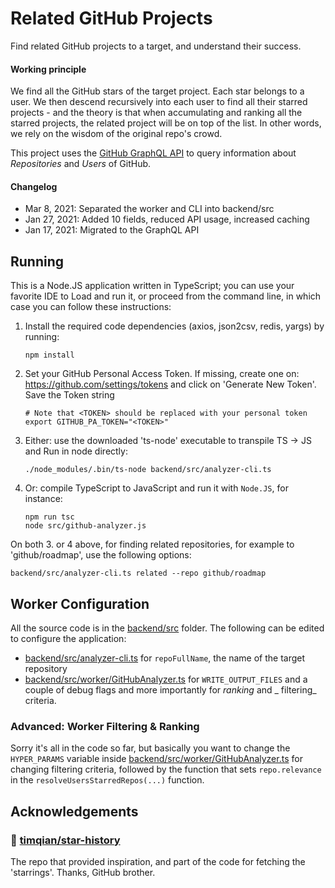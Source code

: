 # Related GitHub Projects

Find related GitHub projects to a target, and understand their success.

#### Working principle

We find all the GitHub stars of the target project. Each star belongs to a user. We then descend recursively into each user to find all
their starred projects - and the theory is that when accumulating and ranking all the starred projects, the related project will be on top
of the list. In other words, we rely on the wisdom of the original repo's crowd.

This project uses the [GitHub GraphQL API](https://docs.github.com/en/graphql) to query information about _Repositories_ and
_Users_ of GitHub.

#### Changelog
* Mar  8, 2021: Separated the worker and CLI into backend/src
* Jan 27, 2021: Added 10 fields, reduced API usage, increased caching
* Jan 17, 2021: Migrated to the GraphQL API

## Running

This is a Node.JS application written in TypeScript; you can use your favorite IDE to Load and run it, or proceed from the command line, in
which case you can follow these instructions:

1. Install the required code dependencies (axios, json2csv, redis, yargs) by running:
   ```shell
   npm install
   ```
1. Set your GitHub Personal Access Token. If missing, create one on: https://github.com/settings/tokens
   and click on 'Generate New Token'. Save the Token string
   ```shell
   # Note that <TOKEN> should be replaced with your personal token
   export GITHUB_PA_TOKEN="<TOKEN>"
   ```
1. Either: use the downloaded 'ts-node' executable to transpile TS -> JS and Run in node directly:
   ```shell
   ./node_modules/.bin/ts-node backend/src/analyzer-cli.ts
   ```
1. Or: compile TypeScript to JavaScript and run it with ```Node.JS```, for instance:
   ```shell
   npm run tsc
   node src/github-analyzer.js
   ```

On both 3. or 4 above, for finding related repositories, for example to 'github/roadmap', use the following options:

```shell
backend/src/analyzer-cli.ts related --repo github/roadmap
```

## Worker Configuration

All the source code is in the [backend/src](backend/src) folder. The following can be edited to configure the application:

* [backend/src/analyzer-cli.ts](backend/src/analyzer-cli.ts) for  ```repoFullName```, the name of the target repository
* [backend/src/worker/GitHubAnalyzer.ts](backend/src/worker/GitHubAnalyzer.ts) for ```WRITE_OUTPUT_FILES``` and a couple of debug flags and more importantly for _ranking_
  and _
  filtering_ criteria.

### Advanced: Worker Filtering & Ranking

Sorry it's all in the code so far, but basically you want to change the ```HYPER_PARAMS``` variable
inside [backend/src/worker/GitHubAnalyzer.ts](backend/src/worker/GitHubAnalyzer.ts) for changing filtering criteria, followed by the function that
sets ```repo.relevance``` in the ```resolveUsersStarredRepos(...)``` function.

## Acknowledgements

### 🚀 [timqian/star-history](https://github.com/timqian/star-history)

The repo that provided inspiration, and part of the code for fetching the 'starrings'. Thanks, GitHub brother.
